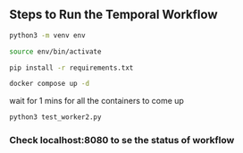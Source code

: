 

## Steps to Run the Temporal Workflow


```bash
python3 -m venv env
```


```bash
source env/bin/activate
```

```bash
pip install -r requirements.txt 
```

```bash
docker compose up -d
```


wait for 1 mins for all the containers to come up 


```bash
python3 test_worker2.py
```


### Check localhost:8080 to se the status of workflow